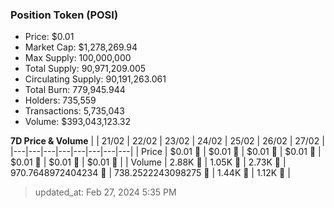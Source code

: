 
  ### Position Token (POSI)
  - Price: $0.01
  - Market Cap: $1,278,269.94
  - Max Supply: 100,000,000
  - Total Supply: 90,971,209.005
  - Circulating Supply: 90,191,263.061
  - Total Burn: 779,945.944
  - Holders: 735,559
  - Transactions: 5,735,043
  - Volume: $393,043,123.32

  **7D Price & Volume**
  | | 21&#x2F;02 | 22&#x2F;02 | 23&#x2F;02 | 24&#x2F;02 | 25&#x2F;02 | 26&#x2F;02 | 27&#x2F;02 |
  |---|---|---|---|---|---|---|---|
  | Price | $0.01 🚀 | $0.01 🚀 | $0.01 🚀 | $0.01 🚀 | $0.01 🚀 | $0.01 🚀 | $0.01 🚀 |
  | Volume | 2.88K 🚀 | 1.05K 🔻 | 2.73K 🚀 | 970.7648972404234 🔻 | 738.2522243098275 🔻 | 1.44K 🚀 | 1.12K 🔻 |

  > updated_at: Feb 27, 2024 5:35 PM
